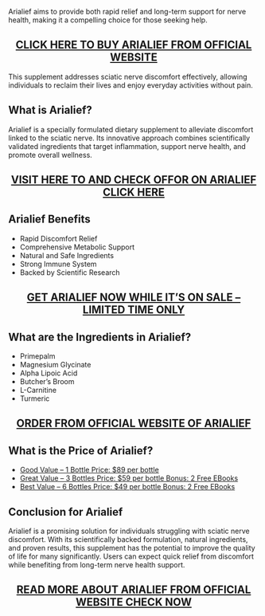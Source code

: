 <p>Arialief aims to provide both rapid relief and long-term support for nerve health, making it a compelling choice for those seeking help.</p>
<h2 style="text-align: center;"><a href="https://sale365day.com/get-arialief">CLICK HERE TO BUY ARIALIEF FROM OFFICIAL WEBSITE</a></h2>
<p>This supplement addresses sciatic nerve discomfort effectively, allowing individuals to reclaim their lives and enjoy everyday activities without pain.</p>
<h2 style="text-align: left;">What is Arialief?</h2>
<p style="text-align: left;">Arialief is a specially formulated dietary supplement to alleviate discomfort linked to the sciatic nerve. Its innovative approach combines scientifically validated ingredients that target inflammation, support nerve health, and promote overall wellness.</p>
<h2 style="text-align: center;"><a href="https://sale365day.com/get-arialief">VISIT HERE TO AND CHECK OFFOR ON ARIALIEF CLICK HERE</a></h2>
<h2 style="text-align: left;">Arialief Benefits</h2>
<ul style="text-align: left;">
<li>Rapid Discomfort Relief</li>
<li>Comprehensive Metabolic Support</li>
<li>Natural and Safe Ingredients</li>
<li>Strong Immune System</li>
<li>Backed by Scientific Research</li>
</ul>
<h2 style="text-align: center;"><a href="https://sale365day.com/get-arialief">GET ARIALIEF NOW WHILE IT&rsquo;S ON SALE &ndash; LIMITED TIME ONLY</a></h2>
<h2 style="text-align: left;">What are the Ingredients in Arialief?</h2>
<ul style="text-align: left;">
<li>Primepalm</li>
<li>Magnesium Glycinate</li>
<li>Alpha Lipoic Acid</li>
<li>Butcher&rsquo;s Broom</li>
<li>L-Carnitine</li>
<li>Turmeric</li>
</ul>
<h2 style="text-align: center;"><a href="https://sale365day.com/get-arialief">ORDER FROM OFFICIAL WEBSITE OF ARIALIEF</a></h2>
<h2 style="text-align: left;">What is the Price of Arialief?</h2>
<ul style="text-align: left;">
<li><a href="https://sale365day.com/get-arialief">Good Value &ndash; 1 Bottle Price: $89 per bottle</a></li>
<li><a href="https://sale365day.com/get-arialief">Great Value &ndash; 3 Bottles Price: $59 per bottle Bonus: 2 Free EBooks</a></li>
<li><a href="https://sale365day.com/get-arialief">Best Value &ndash; 6 Bottles Price: $49 per bottle Bonus: 2 Free EBooks</a></li>
</ul>
<h2 style="text-align: left;">Conclusion for Arialief</h2>
<p style="text-align: left;">Arialief is a promising solution for individuals struggling with sciatic nerve discomfort. With its scientifically backed formulation, natural ingredients, and proven results, this supplement has the potential to improve the quality of life for many significantly. Users can expect quick relief from discomfort while benefiting from long-term nerve health support.</p>
<h2 style="text-align: center;"><a href="https://sale365day.com/get-arialief">READ MORE ABOUT ARIALIEF FROM OFFICIAL WEBSITE CHECK NOW</a></h2>
